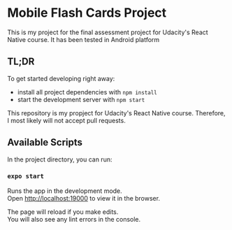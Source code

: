 # Mobile Flash Cards Project

This is my project for the final assessment project for Udacity's React Native course. 
It has been tested in Android platform

## TL;DR

To get started developing right away:

* install all project dependencies with `npm install`
* start the development server with `npm start`

This repository is my propject for Udacity's React Native course. Therefore, I most likely will not accept pull requests.

## Available Scripts

In the project directory, you can run:

### `expo start`

Runs the app in the development mode.<br />
Open [http://localhost:19000](http://localhost:19000) to view it in the browser.

The page will reload if you make edits.<br />
You will also see any lint errors in the console.

